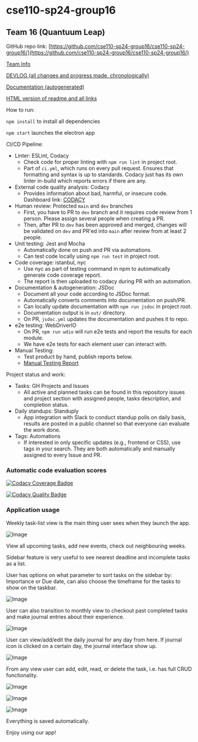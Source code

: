 # cse110-sp24-group16

## Team 16 (Quantuum Leap)

GitHub repo link: [https://github.com/cse110-sp24-group16/cse110-sp24-group16/](https://github.com/cse110-sp24-group16/cse110-sp24-group16/)

[Team Info](./admin/team.md)

[DEVLOG (all changes and progress made, chronologically)](https://github.com/cse110-sp24-group16/cse110-sp24-group16/wiki)

[Documentation (autogenerated)](https://cse110-sp24-group16.github.io/cse110-sp24-group16/out/index.html)

[HTML version of readme and all links](https://cse110-sp24-group16.github.io/cse110-sp24-group16/)

How to run:

`npm install` to install all dependencies

`npm start` launches the electron app

CI/CD Pipeline:

- Linter: ESLint, Codacy
  - Check code for proper linting with `npm run lint` in project root.
  - Part of `ci.yml`, which runs on every pull request. Ensures that formatting and syntax is up to standards. Codacy just has its own linter in-build which reports errors if there are any.
- External code quality analysis: Codacy
  - Provides information about bad, harmful, or insecure code. Dashboard link: [CODACY](https://app.codacy.com/gh/cse110-sp24-group16/cse110-sp24-group16/dashboard)
- Human review: Protected `main` and `dev` branches
  - First, you have to PR to `dev` branch and it requires code review from 1 person. Please assign several people when creating a PR.
  - Then, after PR to `dev` has been approved and merged, changes will be validated on `dev` and PR'ed into `main` after review from at least 2 people.
- Unit testing: Jest and Mocha
  - Automatically done on push and PR via automations.
  - Can test code locally using `npm run test` in project root.
- Code coverage: istanbul, nyc
  - Use nyc as part of testing command in npm to automatically generate code coverage report.
  - The report is then uploaded to codacy during PR with an automation.
- Documentation & autogeneration: JSDoc
  - Document all your code according to JSDoc format.
  - Automatically converts comments into documentation on push/PR.
  - Can locally update documentation with `npm run jsdoc` in project root.
  - Documentation output is in `out/` directory.
  - On PR, `jsdoc.yml` updates the documentation and pushes it to repo.
- e2e testing: WebDriverIO
  - On PR, `npm run wdio` will run e2e tests and report the results for each module.
  - We have e2e tests for each element user can interact with.
- Manual Testing:
  - Test product by hand, publish reports below.
  - [Manual Testing Report](./source/__tests__/060824-Manual-Testing-Report.md)

Project status and work:

- Tasks: GH Projects and Issues
  - All active and planned tasks can be found in this repository issues and project section with assigned people, tasks description, and completion status.
- Daily standups: Standuply
  - App integration with Slack to conduct standup polls on daily basis, results are posted in a public channel so that everyone can evaluate the work done.
- Tags: Automations
  - If interested in only specific updates (e.g., frontend or CSS), use tags in your search. They are both automatically and manually assigned to every Issue and PR.

### Automatic code evaluation scores

[![Codacy Coverage Badge](https://app.codacy.com/project/badge/Coverage/a35b12c515d74f70811350a600bf47b3)](https://app.codacy.com/gh/cse110-sp24-group16/cse110-sp24-group16/dashboard?utm_source=gh&utm_medium=referral&utm_content=&utm_campaign=Badge_coverage)

[![Codacy Quality Badge](https://app.codacy.com/project/badge/Grade/a35b12c515d74f70811350a600bf47b3)](https://app.codacy.com/gh/cse110-sp24-group16/cse110-sp24-group16/dashboard?utm_source=gh&utm_medium=referral&utm_content=&utm_campaign=Badge_grade)

### Application usage

Weekly task-list view is the main thing user sees when they launch the app.

![Image](./specs/screenshots/screen-weekly.png)

View all upcoming tasks, add new events, check out neighbouring weeks.

Sidebar feature is very useful to see nearest deadline and incomplete tasks as a list.

User has options on what parameter to sort tasks on the sidebar by: Importance or Due date, can also choose the timeframe for the tasks to show on the taskbar.

![Image](./specs/screenshots/taskbar-sorting-opts.png)

User can also transition to monthly view to checkout past completed tasks and make journal entries about their experience.

![Image](./specs/screenshots/screen-monthly.png)

User can view/add/edit the daily journal for any day from here. If journal icon is clicked on a certain day, the journal interface show up.

![Image](./specs/screenshots/journaling-popup.png)

From any view user can add, edit, read, or delete the task, i.e. has full CRUD functionality.

![Image](./specs/screenshots/create-task.png)

![Image](./specs/screenshots/edit-task.png)

![Image](./specs/screenshots/delete-task.png)

Everything is saved automatically.

Enjoy using our app!
